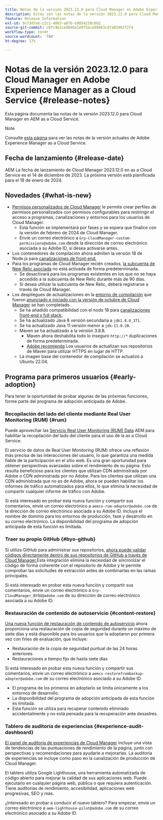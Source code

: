 ```yaml
---
title: Notas de la versión 2023.12.0 para Cloud Manager en Adobe Experience Manager as a Cloud Service
description: Estas son las notas de la versión 2023.12.0 para Cloud Manager en AEM as a Cloud Service.
feature: Release Information
exl-id: 9c73d7ab-c2c2-4803-a07b-e9054220c6b2
source-git-commit: c0fc4b2ced046a1e975aca99463cdfa03462f2f4
workflow-type: tm+mt
source-wordcount: '784'
ht-degree: 17%

---
```



# Notas de la versión 2023.12.0 para Cloud Manager en Adobe Experience Manager as a Cloud Service {#release-notes}

Esta página documenta las notas de la versión 2023.12.0 para Cloud Manager en AEM as a Cloud Service.

>[!NOTE]
>
>Consulte [esta página](/help/release-notes/release-notes-cloud/release-notes-current.md) para ver las notas de la versión actuales de Adobe Experience Manager as a Cloud Service.

## Fecha de lanzamiento {#release-date}

AEM La fecha de lanzamiento de Cloud Manager 2023.12.0 en as a Cloud Service es el 14 de diciembre de 2023. La próxima versión está planificada para el 18 de enero de 2024.

## Novedades {#what-is-new}

* [Permisos personalizados de Cloud Manager](/help/implementing/cloud-manager/custom-permissions.md) le permite crear perfiles de permisos personalizados con permisos configurables para restringir el acceso a programas, canalizaciones y entornos para los usuarios de Cloud Manager.
   * Esta función se implementará por fases y se espera que finalice con la versión de febrero de 2024 de Cloud Manager.
   * Envíe un correo electrónico a `Grp-CloudManager-custom-permissions@adobe.com` desde la dirección de correo electrónico asociada a su Adobe ID, si desea activarse antes.
* Los contenedores de compilación ahora admiten la versión 18 de Node.js para [canalizaciones de front-end.](/help/implementing/developing/introduction/developing-with-front-end-pipelines.md)
* Para los programas de Cloud Manager recién creados, [la subcuenta de New Relic asociada](/help/implementing/cloud-manager/user-access-new-relic.md) no está activada de forma predeterminada.
   * Se desactivará para los programas existentes en los que no se haya accedido a la subcuenta de New Relic durante más de 90 días.
   * Si desea utilizar la subcuenta de New Relic, deberá registrarse a través de Cloud Manager.
* Los despliegues de actualizaciones en la [entorno de compilación](/help/implementing/cloud-manager/getting-access-to-aem-in-cloud/build-environment-details.md) que fueron [anunciado e iniciado con la versión de octubre de Cloud Manager](/help/implementing/cloud-manager/release-notes/2023/2023-10-0.md) se han completado.
   * Se ha añadido compatibilidad con el nodo 18 para [canalizaciones front-end y full stack.](/help/implementing/cloud-manager/configuring-pipelines/introduction-ci-cd-pipelines.md)
   * Se ha actualizado Java 8 versión secundaria a `jdk1.8.0_371`.
   * Se ha actualizado Java 11 versión menor a `jdk-11.0.20`.
   * Maven se ha actualizado a la versión 3.8.8.
      * Maven ahora deshabilita todo lo inseguro `http://*` duplicaciones de forma predeterminada.
      * [Adobe recomienda](/help/implementing/cloud-manager/getting-access-to-aem-in-cloud/build-environment-details.md) Los usuarios de actualizan sus repositorios de Maven para utilizar HTTPS en lugar de HTTP.
   * La imagen base del contenedor de compilación se actualizó a Ubuntu 22.04.

## Programa para primeros usuarios {#early-adoption}

Para tener la oportunidad de probar algunas de las próximas funciones, forme parte del programa de adopción anticipada de Adobe.

### Recopilación del lado del cliente mediante Real User Monitoring (RUM) {#rum}

Puede aprovechar las [Servicio Real User Monitoring (RUM) Data](/help/implementing/cloud-manager/content-requests.md#cliendside-collection) AEM para habilitar la recopilación del lado del cliente para el uso de la as a Cloud Service.

El servicio de datos de Real User Monitoring (RUM) ofrece una reflexión más precisa de las interacciones del usuario, lo que garantiza una medida fiable de la participación en el sitio web. Es una gran oportunidad para obtener perspectivas avanzadas sobre el rendimiento de su página. Esto resulta beneficioso para los clientes que utilizan CDN administrada por Adobe o CDN administrada por no Adobe. Para los clientes que utilizan una CDN administrada que no es de Adobe, ahora se pueden habilitar los informes de tráfico automatizados para ellos, lo que elimina la necesidad de compartir cualquier informe de tráfico con Adobe.

Si está interesado en probar esta nueva función y compartir sus comentarios, envíe un correo electrónico a `aemcs-rum-adopter@adobe.com` de la dirección de correo electrónico asociada a su Adobe ID. Incluya el nombre de dominio para los entornos de producción, fase y desarrollo en su correo electrónico.  La disponibilidad del programa de adopción anticipada de esta función es limitada.

### Traer su propio GitHub {#byo-github}

Si utiliza GitHub para administrar sus repositorios, [ahora puede validar códigos directamente dentro de sus repositorios de GitHub a través de Cloud Manager.](/help/implementing/cloud-manager/managing-code/byo-github.md)Esta integración elimina la necesidad de sincronizar el código de forma coherente con el repositorio de Adobe y le permite comprobar las solicitudes de extracción antes de combinarlas en las ramas principales.

Si está interesado en probar esta nueva función y compartir sus comentarios, envíe un correo electrónico a `Grp-CloudManager_BYOG@adobe.com` de su dirección de correo electrónico asociada a su Adobe ID.

### Restauración de contenido de autoservicio {#content-restore}

[Una nueva función de restauración de contenido de autoservicio](/help/operations/restore.md) ahora proporciona una restauración de copia de seguridad durante un máximo de siete días y está disponible para los usuarios que la adoptaron por primera vez con fines de evaluación, que incluye:

* Restauración de la copia de seguridad puntual de las 24 horas anteriores
* Restauraciones a tiempo fijo de hasta siete días

Si está interesado en probar esta nueva función y compartir sus comentarios, envíe un correo electrónico a `aemcs-restorefrombackup-adopter@adobe.com` de su correo electrónico asociado a su Adobe ID.

* El programa de los primeros en adoptarlo se limita únicamente a los entornos de desarrollo.
* La disponibilidad del programa de adopción anticipada de esta función es limitada.
* Esta función se utiliza para recuperar contenido eliminado accidentalmente y no está pensada para la recuperación ante desastres.

### Tablero de auditoría de experiencias {#experience-audit-dashboard}

[El panel de auditoría de experiencias de Cloud Manager](/help/implementing/cloud-manager/experience-audit-dashboard.md) incluye una vista de tendencias de las puntuaciones de rendimiento de la página, junto con perspectivas y recomendaciones para ayudarle a mejorarlas. La auditoría de experiencias se incluye como paso en la canalización de producción de Cloud Manager.

El tablero utiliza Google Lighthouse, una herramienta automatizada de código abierto para mejorar la calidad de sus aplicaciones web. Puede ejecutarlo en cualquier página web, pública o que requiera autenticación. Tiene auditorías de rendimiento, accesibilidad, aplicaciones web progresivas, SEO y más.

¿Interesado en probar a conducir el nuevo tablero? Para empezar, envíe un correo electrónico a `aem-lighthouse-pilot@adobe.com` de su correo electrónico asociado a su Adobe ID.

